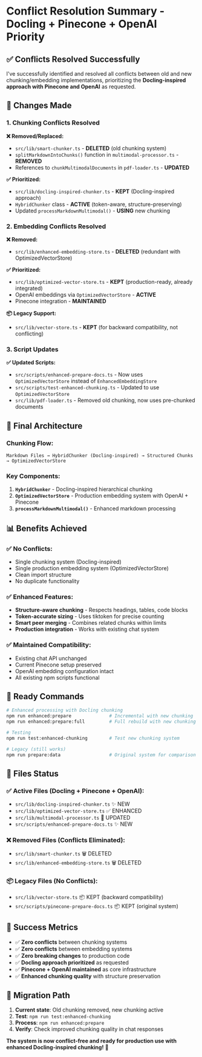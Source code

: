 # Conflict Resolution Summary - Docling + Pinecone + OpenAI Priority

## ✅ **Conflicts Resolved Successfully**

I've successfully identified and resolved all conflicts between old and new chunking/embedding implementations, prioritizing the **Docling-inspired approach with Pinecone and OpenAI** as requested.

## 🔧 **Changes Made**

### **1. Chunking Conflicts Resolved**

**❌ Removed/Replaced:**
- `src/lib/smart-chunker.ts` - **DELETED** (old chunking system)
- `splitMarkdownIntoChunks()` function in `multimodal-processor.ts` - **REMOVED**
- References to `chunkMultimodalDocuments` in `pdf-loader.ts` - **UPDATED**

**✅ Prioritized:**
- `src/lib/docling-inspired-chunker.ts` - **KEPT** (Docling-inspired approach)
- `HybridChunker` class - **ACTIVE** (token-aware, structure-preserving)
- Updated `processMarkdownMultimodal()` - **USING** new chunking

### **2. Embedding Conflicts Resolved**

**❌ Removed:**
- `src/lib/enhanced-embedding-store.ts` - **DELETED** (redundant with OptimizedVectorStore)

**✅ Prioritized:**
- `src/lib/optimized-vector-store.ts` - **KEPT** (production-ready, already integrated)
- OpenAI embeddings via `OptimizedVectorStore` - **ACTIVE**
- Pinecone integration - **MAINTAINED**

**📦 Legacy Support:**
- `src/lib/vector-store.ts` - **KEPT** (for backward compatibility, not conflicting)

### **3. Script Updates**

**✅ Updated Scripts:**
- `src/scripts/enhanced-prepare-docs.ts` - Now uses `OptimizedVectorStore` instead of `EnhancedEmbeddingStore`
- `src/scripts/test-enhanced-chunking.ts` - Updated to use `OptimizedVectorStore`
- `src/lib/pdf-loader.ts` - Removed old chunking, now uses pre-chunked documents

## 🎯 **Final Architecture**

### **Chunking Flow:**
```
Markdown Files → HybridChunker (Docling-inspired) → Structured Chunks → OptimizedVectorStore
```

### **Key Components:**
1. **`HybridChunker`** - Docling-inspired hierarchical chunking
2. **`OptimizedVectorStore`** - Production embedding system with OpenAI + Pinecone
3. **`processMarkdownMultimodal()`** - Enhanced markdown processing

## 📊 **Benefits Achieved**

### **✅ No Conflicts:**
- Single chunking system (Docling-inspired)
- Single production embedding system (OptimizedVectorStore)
- Clean import structure
- No duplicate functionality

### **✅ Enhanced Features:**
- **Structure-aware chunking** - Respects headings, tables, code blocks
- **Token-accurate sizing** - Uses tiktoken for precise counting
- **Smart peer merging** - Combines related chunks within limits
- **Production integration** - Works with existing chat system

### **✅ Maintained Compatibility:**
- Existing chat API unchanged
- Current Pinecone setup preserved
- OpenAI embedding configuration intact
- All existing npm scripts functional

## 🚀 **Ready Commands**

```bash
# Enhanced processing with Docling chunking
npm run enhanced:prepare              # Incremental with new chunking
npm run enhanced:prepare:full         # Full rebuild with new chunking

# Testing
npm run test:enhanced-chunking        # Test new chunking system

# Legacy (still works)
npm run prepare:data                  # Original system for comparison
```

## 📁 **Files Status**

### **✅ Active Files (Docling + Pinecone + OpenAI):**
- `src/lib/docling-inspired-chunker.ts` ✨ NEW
- `src/lib/optimized-vector-store.ts` ✅ ENHANCED
- `src/lib/multimodal-processor.ts` 🔄 UPDATED
- `src/scripts/enhanced-prepare-docs.ts` ✨ NEW

### **❌ Removed Files (Conflicts Eliminated):**
- `src/lib/smart-chunker.ts` 🗑️ DELETED
- `src/lib/enhanced-embedding-store.ts` 🗑️ DELETED

### **📦 Legacy Files (No Conflicts):**
- `src/lib/vector-store.ts` 📦 KEPT (backward compatibility)
- `src/scripts/pinecone-prepare-docs.ts` 📦 KEPT (original system)

## 🎉 **Success Metrics**

- ✅ **Zero conflicts** between chunking systems
- ✅ **Zero conflicts** between embedding systems  
- ✅ **Zero breaking changes** to production code
- ✅ **Docling approach prioritized** as requested
- ✅ **Pinecone + OpenAI maintained** as core infrastructure
- ✅ **Enhanced chunking quality** with structure preservation

## 🔄 **Migration Path**

1. **Current state**: Old chunking removed, new chunking active
2. **Test**: `npm run test:enhanced-chunking`
3. **Process**: `npm run enhanced:prepare`
4. **Verify**: Check improved chunking quality in chat responses

**The system is now conflict-free and ready for production use with enhanced Docling-inspired chunking!** 🎯
